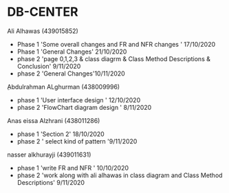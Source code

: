 # DB-CENTER
Ali Alhawas (439015852)
- Phase 1 'Some overall changes and FR and NFR changes ' 17/10/2020
- Phase 1 'General Changes' 21/10/2020 
- phase 2 'page 0,1,2,3 & class diagrm & Class Method Descriptions &	Conclusion' 9/11/2020
- phase 2 'General Changes'10/11/2020

ِAbdulrahman ALghurman (438009996)
- phase 1 'User interface design ' 12/10/2020
- phase 2 'FlowChart diagram design  ' 8/11/2020

Anas eissa Alzhrani (438011286)
- phase 1 'Section 2' 18/10/2020
- phase 2 ' select kind of pattern '9/11/2020

 nasser alkhurayji (439011631)

 - phase 1 'write FR and NFR ' 10/10/2020
 - phase 2  'work along with ali alhawas in class diagram and Class Method Descriptions' 9/11/2020
